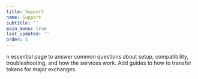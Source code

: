 ```yaml
---
title: Support
name: Support
subtitle: ''
main_menu: true
last_updated: ''
order: 5
---
```

n essential page to answer common questions about setup, compatibility, troubleshooting, and how the services work.
Add guides to how to transfer tokens for major exchanges.
